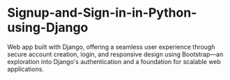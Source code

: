 # Signup-and-Sign-in-in-Python-using-Django
Web app built with Django, offering a seamless user experience through secure account creation, login, and responsive design using Bootstrap—an exploration into Django's authentication and a foundation for scalable web applications.
